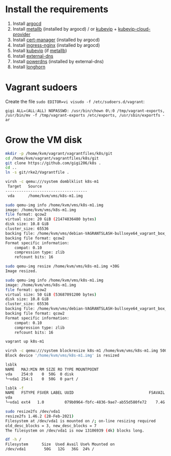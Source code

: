 # Install the requirements

1. Install [argocd](argocd/argocd)
2. Install [metallb](argocd/metallb) (installed by argocd) / or [kubevip](argocd/kubevip) + [kubevip-cloud-provider](argocd/kubevip-cloud-provider)
3. Install [cert-manager](argocd/cert-manager) (installed by argocd)
4. Install [ingress-nginx](argocd/ingress-nginx) (installed by argocd)
5. Install [kubevip](argocd/kubevip) (if [metallb](argocd/metallb))
6. Install [external-dns](argocd/external-dns)
7. Install [powerdns](argocd/powerdns) (installed by external-dns)
8. Install [longhorn](argocd/longhorn)

# Vagrant sudoers
Create the file `sudo EDITOR=vi visudo -f /etc/sudoers.d/vagrant`:
```
gigi ALL=(ALL:ALL) NOPASSWD: /usr/bin/chown 0\:0 /tmp/vagrant-exports, /usr/bin/mv -f /tmp/vagrant-exports /etc/exports, /usr/sbin/exportfs -ar
```

# Grow the VM disk

```bash
mkdir -p /home/kvm/vagrant/vagrantfiles/k8s/git
cd /home/kvm/vagrant/vagrantfiles/k8s/git
git clone https://github.com/gigi206/k8s .
cd ..
ln -s git/rke2/Vagrantfile .
```

```bash
virsh -c qemu:///system domblklist k8s-m1
 Target   Source
------------------------------------
 vda      /home/kvm/vms/k8s-m1.img
```

```bash
sudo qemu-img info /home/kvm/vms/k8s-m1.img
image: /home/kvm/vms/k8s-m1.img
file format: qcow2
virtual size: 20 GiB (21474836480 bytes)
disk size: 10.8 GiB
cluster_size: 65536
backing file: /home/kvm/vms/debian-VAGRANTSLASH-bullseye64_vagrant_box_image_11.20220328.1_box.img
backing file format: qcow2
Format specific information:
    compat: 0.10
    compression type: zlib
    refcount bits: 16
```

```bash
sudo qemu-img resize /home/kvm/vms/k8s-m1.img +30G
Image resized.
```

```bash
sudo qemu-img info /home/kvm/vms/k8s-m1.img
image: /home/kvm/vms/k8s-m1.img
file format: qcow2
virtual size: 50 GiB (53687091200 bytes)
disk size: 10.8 GiB
cluster_size: 65536
backing file: /home/kvm/vms/debian-VAGRANTSLASH-bullseye64_vagrant_box_image_11.20220328.1_box.img
backing file format: qcow2
Format specific information:
    compat: 0.10
    compression type: zlib
    refcount bits: 16
```

```bash
vagrant up k8s-m1
```

```bash
virsh -c qemu:///system blockresize k8s-m1 /home/kvm/vms/k8s-m1.img 50G
Block device '/home/kvm/vms/k8s-m1.img' is resized
```

```bash
lsblk
NAME   MAJ:MIN RM SIZE RO TYPE MOUNTPOINT
vda    254:0    0  50G  0 disk
└─vda1 254:1    0  50G  0 part /
```

```bash
lsblk -f
NAME   FSTYPE FSVER LABEL UUID                                 FSAVAIL FSUSE% MOUNTPOINT
vda
└─vda1 ext4   1.0         079b0964-fbfc-4836-9ae7-ab55d580fe72    7.4G    57% /
```

```bash
sudo resize2fs /dev/vda1
resize2fs 1.46.2 (28-Feb-2021)
Filesystem at /dev/vda1 is mounted on /; on-line resizing required
old_desc_blocks = 3, new_desc_blocks = 7
The filesystem on /dev/vda1 is now 13106939 (4k) blocks long.
```

```bash
df -h /
Filesystem      Size  Used Avail Use% Mounted on
/dev/vda1        50G   12G   36G  24% /
```